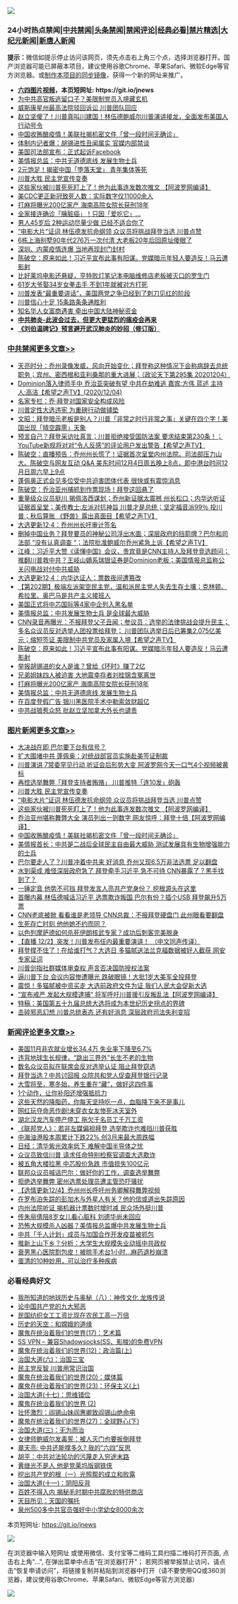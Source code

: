 ![](https://raw.githubusercontent.com/fqnews/bnews/master/64photo/fqnews-qr.jpg)

<div id="tt">
<h3>24小时热点禁闻|<a href="#%E4%B8%AD%E5%85%B1%E7%A6%81%E9%97%BB%E6%9B%B4%E5%A4%9A%E6%96%87%E7%AB%A0">中共禁闻</a>|<a href="#%E5%9B%BE%E7%89%87%E6%96%B0%E9%97%BB%E6%9B%B4%E5%A4%9A%E6%96%87%E7%AB%A0">头条禁闻</a>|<a href="#%E6%96%B0%E9%97%BB%E8%AF%84%E8%AE%BA%E6%9B%B4%E5%A4%9A%E6%96%87%E7%AB%A0">禁闻评论|<a href="#%E5%BF%85%E7%9C%8B%E7%BB%8F%E5%85%B8%E5%A5%BD%E6%96%87">经典必看|<a href="/video.md#%E7%A6%81%E7%89%87%E7%B2%BE%E9%80%89">禁片精选</a>|<a href="https://github.com/fqnews/djy/blob/master/gb/nf1351518.md#1">大纪元新闻</a>|<a href="https://github.com/fqnews/ntdtv/blob/master/gb/prog204.md#1">新唐人新闻</a></h3>
<div><b>提示：</b>微信如提示停止访问该网页，须先点击右上角三个点，选择浏览器打开。国产浏览器可能已屏蔽本项目，建议使用谷歌Chrome、苹果Safari、微软Edge等官方浏览器。或<a href="https://github.com/fqnews/bnews/blob/master/%E5%88%B6%E4%BD%9Cgit%E7%A6%81%E9%97%BB%E9%95%9C%E5%83%8F.md">制作本项目的同步镜像</a>，获得一个新的网址来推广。</div>
<ul>
<li><b><a href="http://d1.bdrive.tk/64.mp4" target="_blank">六四图片视频</a>，本页短网址: https://git.io/jnews</b></li>
<li><a href="/cbnews/20201204/1441954.md">为中共高官叛逃留口子？美限制党员入境藏玄机</a></li>
<li><a href="/cnnews/20201204/1442038.md">威斯康星州最高法院驳回诉讼 川普团队回应</a></li>
<li><a href="/bannedvideo/20201204/1441893.md">赵立坚傻了！川普真叫川建国！林伍德鲍威尔川普演讲接龙，全面发布美国人行动号令</a></li>
<li><a href="/topimagenews/20201204/1441871.md">中国收贿酿疫情！美联社揭机密文件「曾一段时间无确诊」</a></li>
<li><a href="/comments/20201204/1441977.md">体制内记者爆：胡锡进性丑闻属实 官媒内部禁谈</a></li>
<li><a href="/cnnews/20201204/1442074.md">美国司法部宣布：正式起诉Facebook</a></li>
<li><a href="/cbnews/20201204/1442037.md">美情报总监：中共无道德底线 发展生物士兵</a></li>
<li><a href="/yule/20201205/1442222.md">2元饱足！揭密中国「堕落天堂」 青年集体等死</a></li>
<li><a href="/topimagenews/20201205/1442262.md">川普大胜 民主党宣传变奏</a></li>
<li><a href="/topimagenews/20201204/1442014.md">这些家伙被川普死死盯上了！他为此事连发数次推文 【阿波罗网编译】</a></li>
<li><a href="/cnnews/20201204/1442073.md">美CDC更正新冠致死人数：实际数字仅11000余人</a></li>
<li><a href="/cbnews/20201204/1442043.md">打麻将曝光200亿家产 海南高院女院长获刑18年</a></li>
<li><a href="/comments/20201204/1442044.md">全家接连确诊「胰脏癌」！只因「爱吃它」...</a></li>
<li><a href="/health/20201204/1441992.md">男人45岁后 2种运动尽量少做 已经不适合你了</a></li>
<li><a href="/topimagenews/20201204/1442050.md">“电影大片”证词 林伍德发抗命纲领 众议员将挑战拜登当选 川普点赞</a></li>
<li><a href="/cnnews/20201205/1442206.md">6栋上海别墅90年代276万一次付清 大老板20年后回原址傻眼了</a></li>
<li><a href="/cbnews/20201204/1441827.md">深圳、内蒙疫情连爆 当地再现封门封村</a></li>
<li><a href="/cbnews/20201204/1442087.md">陈破空：原来如此！习近平宣布此事有阳谋。党媒暗示年轻人要造反！马云遭影射</a></li>
<li><a href="/bannedvideo/20201204/1442105.md">比好莱坞电影还悬疑，亨特败灯笔记本电脑维修店老板被灭口的罗生门</a></li>
<li><a href="/lifebaike/20201204/1442071.md">61岁大爷娶34岁女拳击手 不到1年就被对方打死</a></li>
<li><a href="/cbnews/20201204/1441868.md">川普发表“最重要讲话”，美国两党之争已经到了刺刀见红的阶段</a></li>
<li><a href="/cnnews/20201204/1442052.md">川普信心十足 15条路条条通胜利</a></li>
<li><a href="/lifebaike/20201204/1442085.md">知名华人女富商遇害 牵出中国大陆神秘资金</a></li>
<li><b><a href="/comments/20200211/1275071.md" target="_blank">中共肺炎-此波会过去，但更大更猛烈的瘟疫会再来</a></b></li>
<li><b><a href="/comments/20200207/1272816.md" target="_blank">《刘伯温碑记》预言避开武汉肺炎的妙招（修订版）</a></b></li>
</ul>
</div>

<div class="catlist">
<h3><a href="/cbnews/" target="_blank">中共禁闻</a><span><a href="/cbnews/" target="_blank" rel="nofollow">更多文章>></a></span></h3>
<ul>
<li><a href="/cbnews/20201205/1442336.md" target="_blank">天亮时分：乔州录像发威，风向开始变化；拜登称这种情况下会称病辞去总统职务；宾州、密西根和亚利桑那的重大进展；（政论天下第295集 20201204）</a></li>
<li><a href="/cbnews/20201205/1442327.md" target="_blank">Dominion落入律师手中  乔治亚突破有望  中共在劫难逃   嘉宾:方伟 蓝述 主持人:高洁【希望之声TV】(2020/12/04)</a></li>
<li><a href="/cbnews/20201205/1442317.md" target="_blank">名家专栏：乔‧拜登对国家安全构成风险</a></li>
<li><a href="/cbnews/20201205/1442303.md" target="_blank">川普定性大选违宪 为重磅行动做铺垫</a></li>
<li><a href="/cbnews/20201205/1442309.md" target="_blank">文昭：拜登暗示老板是别人？川普「非常之时行非常之事」关键在四个字！美国出现「晴空霹雳」天象</a></li>
<li><a href="/cbnews/20201205/1442307.md" target="_blank">预言自己？拜登采访吐真言；川普拒绝接受国防法案 要求结束第230条！； YouTube新规将对对“令人反感”的评论用户发出警告【希望之声TV】</a></li>
<li><a href="/cbnews/20201205/1442272.md" target="_blank">陈破空：直播预告：乔州州长慌了！证据首次呈堂内州法院。司法部压力山大。陈破空与网友互动 Q&amp;A 美东时间12月4日周五晚上8点，即中港台时间12月日周六早上9点</a></li>
<li><a href="/cbnews/20201205/1442271.md" target="_blank">蓬佩奥正式会见多位受中共迫害团体代表 很快或有震惊消息</a></li>
<li><a href="/cbnews/20201205/1442249.md" target="_blank">陈破空：乔治亚州捕抓到作票现场！拜登这回悬了</a></li>
<li><a href="/cbnews/20201205/1442225.md" target="_blank">重量级众议员挺川  揭佩洛西谋划；乔州新证据太震撼  州长松口；内华达听证 证据首呈堂；美传教士:左派对抗神旨  川普才是总统；坚定福音派99％ 投川普；秋后算账 《野兽》露出真面目【希望之声TV】</a></li>
<li><a href="/cbnews/20201204/1442177.md" target="_blank">大选更新12·4：乔州州长吁审计签名</a></li>
<li><a href="/cbnews/20201204/1442131.md" target="_blank">删掉中国业务？拜登要员的神秘公司浮出水面；深层政府的挡箭牌？巴尔和司法部 &#8220;没有认真调查 &#8220;；法院批准鲍威尔乔州紧急上诉【希望之声TV】</a></li>
<li><a href="/cbnews/20201204/1442130.md" target="_blank">江峰：习近平大赞《读懂中国》会议，贵宾竟是CNN主持人及拜登竞选顾问；推翻川普救中共？王岐山嫡系瑞银证券是Dominion老板；美国情报总监称公关闪电战对付中共威胁</a></li>
<li><a href="/cbnews/20201204/1442107.md" target="_blank">大选更新12·4：内华达证人：票数夜间遭篡改</a></li>
<li><a href="/cbnews/20201204/1442106.md" target="_blank">【第202期】极端左派架空民主党，温和派民主党人失去生存土壤；克林顿、希拉里、奥巴马是共产主义接班人</a></li>
<li><a href="/cbnews/20201204/1442099.md" target="_blank">美国正式将中芯国际等4家中企列入黑名单</a></li>
<li><a href="/cbnews/20201204/1442098.md" target="_blank">美情报总监：中共发展生物士兵 是全球最大威胁</a></li>
<li><a href="/cbnews/20201204/1442090.md" target="_blank">CNN录音再曝光：不报拜登父子丑闻；参议员：选举的法律挑战会提升民主；多名众议员反对选举人团投票给拜登； 川普团队选举日后已筹集2.075亿美元；缩短签证 美限制中共党员及家属入境【希望之声TV】</a></li>
<li><a href="/cbnews/20201204/1442087.md" target="_blank">陈破空：原来如此！习近平宣布此事有阳谋。党媒暗示年轻人要造反！马云遭影射</a></li>
<li><a href="/cbnews/20201204/1442064.md" target="_blank">举报胡锡进的女人是谁？曾给《环时》赚了2亿</a></li>
<li><a href="/cbnews/20201204/1442051.md" target="_blank">兄弟姐妹四人被迫害 大地震幸存者刘桂锦含冤离世</a></li>
<li><a href="/cbnews/20201204/1442043.md" target="_blank">打麻将曝光200亿家产 海南高院女院长获刑18年</a></li>
<li><a href="/cbnews/20201204/1442037.md" target="_blank">美情报总监：中共无道德底线 发展生物士兵</a></li>
<li><a href="/cbnews/20201204/1441982.md" target="_blank">在百度登假广告 银川黑医院手术中勒索敛财超亿</a></li>
<li><a href="/cbnews/20201204/1441966.md" target="_blank">中共战狼惹众怒 批赵立坚加拿大外长也谴责</a></li>

</ul>
</div>
<div class="catlist">
<h3><a href="/topimagenews/" target="_blank">图片新闻</a><span><a href="/topimagenews/" target="_blank" rel="nofollow">更多文章>></a></span></h3>
<ul>
<li><a href="/topimagenews/20201205/1442291.md" target="_blank">大决战在即 巴尔要下台有信号？</a></li>
<li><a href="/topimagenews/20201205/1442290.md" target="_blank">扩大围堵中共 蓬佩奥：对统战部官员实施赴美签证制裁</a></li>
<li><a href="/topimagenews/20201205/1442285.md" target="_blank">川普演讲 7常委罕见行动 听证会后形势大变 阿波罗网今天一口气4个视频被黄标</a></li>
<li><a href="/topimagenews/20201205/1442264.md" target="_blank">再控选举舞弊「拜登支持者贿赂」 川普推特「连10发」砲轰</a></li>
<li><a href="/topimagenews/20201205/1442262.md" target="_blank">川普大胜 民主党宣传变奏</a></li>
<li><a href="/topimagenews/20201204/1442050.md" target="_blank">“电影大片”证词 林伍德发抗命纲领 众议员将挑战拜登当选 川普点赞</a></li>
<li><a href="/topimagenews/20201204/1442014.md" target="_blank">这些家伙被川普死死盯上了！他为此事连发数次推文 【阿波罗网编译】</a></li>
<li><a href="/topimagenews/20201204/1441990.md" target="_blank">乔治亚州堪称舞弊大全 演员列出一则数字 网友惊呼：拜登十倍【阿波罗网编译】</a></li>
<li><a href="/topimagenews/20201204/1441871.md" target="_blank">中国收贿酿疫情！美联社揭机密文件「曾一段时间无确诊」</a></li>
<li><a href="/topimagenews/20201204/1441776.md" target="_blank">美情报首长：中共是二战后全球民主自由最大威胁 测试发展具有生物增强能力的士兵</a></li>
<li><a href="/topimagenews/20201204/1441733.md" target="_blank">巴尔要走人了？川普冲着中共来 好消息 乔州又现6.5万非法选票 足以翻盘</a></li>
<li><a href="/topimagenews/20201204/1441718.md" target="_blank">水到渠成 难怪深层政府急了 拜登牵手习近平 急不可待 CNN暴露了？黑手找到了？</a></li>
<li><a href="/topimagenews/20201204/1441655.md" target="_blank">一锤定音 他势不可挡 拜登发言人亮共产党身份？ 挖根源头在这里</a></li>
<li><a href="/topimagenews/20201203/1441592.md" target="_blank">首曝内幕 林伍德喊话习近平 选票欺诈叛国 巴尔有份？插个USB 拜登飙升5万票</a></li>
<li><a href="/topimagenews/20201203/1441549.md" target="_blank">CNN老底被掀 看看谁是老领导 CNN总裁：不报拜登硬盘门 此州眼看要翻盘</a></li>
<li><a href="/topimagenews/20201203/1441487.md" target="_blank">生死存亡时刻 他他她不约而同？</a></li>
<li><a href="/topimagenews/20201203/1441323.md" target="_blank">以色列摩萨德如何杀死伊朗核武专家？成功后刺客完美脱身</a></li>
<li><a href="/comments/20201203/1441124.md" target="_blank">【直播 12/2】突发！川普发布任内最重要演讲！ （中文同声传译）</a></li>
<li><a href="/topimagenews/20201203/1441093.md" target="_blank">拜登撑不住了！在给谁打气？大选日 多猫腻送法兰克福数据被好人截获 网安专家证词</a></li>
<li><a href="/topimagenews/20201203/1441065.md" target="_blank">川普剑指社群媒体审查权 声言否决国防授权法案</a></li>
<li><a href="/topimagenews/20201203/1441064.md" target="_blank">逼川普下台 会议内容惨遭曝光 跌破眼镜！大批1岁大美军全投拜登</a></li>
<li><a href="/topimagenews/20201202/1440845.md" target="_blank">震惊！多猫腻被中资买走 大选前政府文件为证 我们人民大会促新大选</a></li>
<li><a href="/topimagenews/20201202/1440808.md" target="_blank">“宣布戒严 发起大规模逮捕&#8221; 将军呼吁川普援引反叛乱法【阿波罗网编译】</a></li>
<li><a href="/comments/20201202/1440697.md" target="_blank">特稿：美国第五十九届总统大选将成为本世纪历史拐点的界碑</a></li>
<li><a href="/topimagenews/20201202/1440468.md" target="_blank">击碎邪恶幻想 川普总统表态 还有好消息 深层政府司法失利变招</a></li>

</ul>
</div>
<div class="catlist">
<h3><a href="/comments/" target="_blank">新闻评论</a><span><a href="/comments/" target="_blank" rel="nofollow">更多文章>></a></span></h3>
<ul>
<li><a href="/comments/20201205/1442333.md" target="_blank">美国11月非农就业增长34.4万 失业率下降至6.7%</a></li>
<li><a href="/comments/20201205/1442332.md" target="_blank">违背地球生长规律，“跳出三界外”长生不老的生物</a></li>
<li><a href="/comments/20201205/1442321.md" target="_blank">数名众议员拟在联席会反对选举认证 阻止拜登窃选</a></li>
<li><a href="/comments/20201205/1442302.md" target="_blank">拜登当选？中共讨回报 众院共和党人促查拜登银行记录</a></li>
<li><a href="/comments/20201205/1442301.md" target="_blank">大雪将至，寒冬始，养生重在“藏”，做好这四件事</a></li>
<li><a href="/comments/20201205/1442300.md" target="_blank">1个动作，让你补阳还增强抵抗力</a></li>
<li><a href="/comments/20201205/1442299.md" target="_blank">这些天然的降脂药，你每天坚持吃一点，血脂降下来不是事儿</a></li>
<li><a href="/comments/20201205/1442298.md" target="_blank">网红玩夺命恶作剧!未穿衣女友惨死冰天室外</a></li>
<li><a href="/comments/20201205/1442288.md" target="_blank">湖北汉龙汽车停产停工 拖欠千名员工千万工资</a></li>
<li><a href="/comments/20201205/1442287.md" target="_blank">《联邦党人》：若非左媒偏袒拜登 选举欺诈也难挡川普获胜</a></li>
<li><a href="/comments/20201205/1442286.md" target="_blank">中海油港股本周累计下跌22% 创3月来最大周跌幅</a></li>
<li><a href="/comments/20201205/1442278.md" target="_blank">日经：清华紫光效率低下 难解中国半导体之忧</a></li>
<li><a href="/comments/20201205/1442277.md" target="_blank">众议员致信川普 请求任命特别检察官调查大选欺诈</a></li>
<li><a href="/comments/20201205/1442276.md" target="_blank">被五角大楼拉黑 中芯股价急跌 市值损失100亿元</a></li>
<li><a href="/comments/20201205/1442267.md" target="_blank">联邦众议员喊话巴尔：做好你的工作，调查选举舞弊</a></li>
<li><a href="/comments/20201205/1442258.md" target="_blank">拒绝选举舞弊 密州选票处理员遭主管恐吓骚扰</a></li>
<li><a href="/comments/20201205/1442247.md" target="_blank">【选情更新12/4】乔州州长呼吁州务卿解释舞弊视频</a></li>
<li><a href="/comments/20201205/1442226.md" target="_blank">在罗布泊失踪的彭加木与外星人有关？他的信或道出失踪原因</a></li>
<li><a href="/comments/20201204/1442133.md" target="_blank">内州法院听证 揭机器计票数时增时减 民众场外挺川普</a></li>
<li><a href="/comments/20201204/1442132.md" target="_blank">传朱丽倩陪8岁女儿看心脏科 刘德华尚未回应</a></li>
<li><a href="/comments/20201204/1442095.md" target="_blank">恐怖大规模杀人凶器？美情报总监爆中共发展生物士兵</a></li>
<li><a href="/comments/20201204/1442086.md" target="_blank">中共「千人计划」成员与加国合作开发疫苗被抓包</a></li>
<li><a href="/comments/20201204/1442077.md" target="_blank">推新上山下乡？分析：大学生大规模失业动摇中共政权</a></li>
<li><a href="/comments/20201204/1442048.md" target="_blank">衰男黑心医院割包皮！被晾手术台1小时…麻药退秒崩溃</a></li>
<li><a href="/comments/20201204/1442047.md" target="_blank">蛋清的10种妙用，可以治疗多种疾病</a></li>

</ul>
</div>

<div class="catlist">
<h3>必看经典好文</h3>
<ul>
<li><a href="/topimagenews/20180225/905380.md" target="_blank">我所知道的地球历史与奥秘（八）：神传文化 龙族传说</a></li>
<li><a href="/comments/20200717/1361899.md" target="_blank">论中国共产党的九大邪恶</a></li>
<li><a href="/lifebaike/20200515/1328783.md" target="_blank">民国纺织女工工资比现在农民工高一万倍</a></li>
<li><a href="/cbnews/20190219/1083302.md" target="_blank">历史的天空：和嫦娥的道缘</a></li>
<li><a href="/topimagenews/20180620/960677.md" target="_blank">魔鬼在统治着我们的世界(17)：艺术篇</a></li>
<li><a href="/comments/20191231/1250654.md" target="_blank">SS VPN &#8211; 兼容Shadowsocks(SS、影梭)的免费VPN</a></li>
<li><a href="/topimagenews/20180601/951286.md" target="_blank">魔鬼在统治着我们的世界(12)：政治篇(上)</a></li>
<li><a href="/cbnews/20180312/913459.md" target="_blank">治国大道(六)：治国三宝</a></li>
<li><a href="/comments/20200621/1348236.md" target="_blank">民主党反智 川普用常识治国</a></li>
<li><a href="/comments/20180725/976787.md" target="_blank">魔鬼在统治着我们的世界(20)：媒体篇</a></li>
<li><a href="/ssgc/20180904/993719.md" target="_blank">魔鬼在统治着我们的世界(23)：环保主义(上)</a></li>
<li><a href="/comments/20201110/1428674.md" target="_blank">治国大道(十七)：思维错位</a></li>
<li><a href="/topimagenews/20180520/944940.md" target="_blank">魔鬼在统治着我们的世界 (2)</a></li>
<li><a href="/cbnews/20200727/1366904.md" target="_blank">壮怀激烈：阎锡山妹阎惠卿致阎锡山绝命电</a></li>
<li><a href="/comments/20181224/1052333.md" target="_blank">魔鬼在统治着我们的世界(27)：全球野心(下)</a></li>
<li><a href="/cbnews/20180309/912114.md" target="_blank">治国大道(三)：无为而治</a></li>
<li><a href="/comments/20201123/1435422.md" target="_blank">女律师鲍威尔发毒誓：被人灭门也要扳倒拜登</a></li>
<li><a href="/comments/20200607/1341003.md" target="_blank">章天亮: 中共还能撑多久? 我的“六四”反思</a></li>
<li><a href="/cbnews/20200720/1363328.md" target="_blank">胡平：中共对法轮功的污蔑走入穷途末路</a></li>
<li><a href="/lifebaike/20190522/1131765.md" target="_blank">黄继光不是人 他是党莱坞版钢铁侠</a></li>
<li><a href="/comments/20200629/1352460.md" target="_blank">挖出共产党的根（一）光照帮的成立和败露</a></li>
<li><a href="/cbnews/20180317/915893.md" target="_blank">治国大道(十一)：阴阳反背</a></li>
<li><a href="/lifebaike/20200711/1358994.md" target="_blank">百姓不得入内 揭秘毛时期中共腐败的特供商店</a></li>
<li><a href="/tculture/20180919/1000196.md" target="_blank">天目所见：天国的嘱托</a></li>
<li><a href="/comments/20200704/783272.md" target="_blank">泉州500多中共官员强奸中小学幼女8000余次</a></li>

</ul>
</div>

本页短网址: https://git.io/jnews

![](https://raw.githubusercontent.com/fqnews/bnews/master/64photo/fqnews-qr.jpg)

在浏览器中输入短网址 或使用微信、支付宝等二维码工具扫描二维码打开页面, 点击右上角"...", 在弹出菜单中点击“在浏览器打开”； 若网页被举报禁止访问，请点击“恢复申请访问”，将链接复制并粘贴到浏览器中打开（请不要使用QQ或360浏览器，建议使用谷歌Chrome、苹果Safari、微软Edge等官方浏览器）

![](https://raw.githubusercontent.com/fqnews/bnews/master/64photo/wx.jpg)